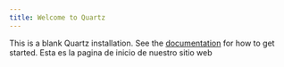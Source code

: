 ```yaml
---
title: Welcome to Quartz
---
```


This is a blank Quartz installation.
See the [documentation](https://quartz.jzhao.xyz) for how to get started.
Esta es la pagina de inicio de nuestro sitio web
